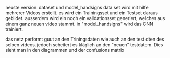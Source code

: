 neuste version: dataset und model_handsigns
data set wird mit hilfe mehrerer Videos erstellt. es wird ein Trainingsset und ein Testset daraus gebildet. ausserdem wird ein noch ein validationsset generiert, welches aus einem ganz neuen video stammt.
in "model_handsigns" wird das CNN trainiert. 

das netz performt guut an den Triningsdaten wie auch an den test dten des selben videos. jedoch scheitert es kläglich an den "neuen" testdatem.
Dies sieht man in den diagrammen und der confusions matrix
